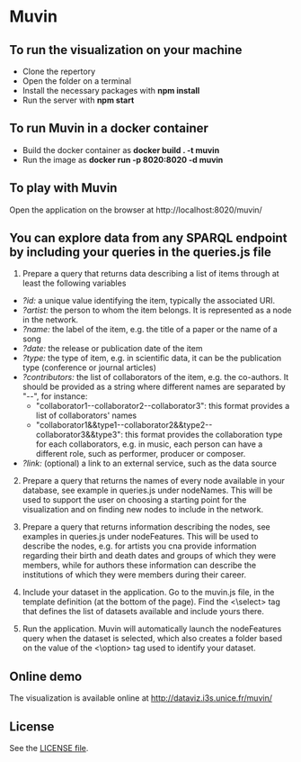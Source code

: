 # Muvin

## To run the visualization on your machine
 - Clone the repertory
 - Open the folder on a terminal
 - Install the necessary packages with **npm install**
 - Run the server with **npm start**

## To run Muvin in a docker container
 - Build the docker container as **docker build . -t muvin**
 - Run the image as **docker run -p 8020:8020 -d muvin**

## To play with Muvin 

Open the application on the browser at http://localhost:8020/muvin/

## You can explore data from any SPARQL endpoint by including your queries in the queries.js file
 1. Prepare a query that returns data describing a list of items through at least the following variables
  - *?id:* a unique value identifying the item, typically the associated URI.
  - *?artist:* the person to whom the item belongs. It is represented as a node in the network.
  - *?name:* the label of the item, e.g. the title of a paper or the name of a song
  - *?date:* the release or publication date of the item
  - *?type:* the type of item, e.g. in scientific data, it can be the publication type (conference or journal articles)
  - *?contributors:* the list of collaborators of the item, e.g. the co-authors. It should be provided as a string where different names are separated by "--", for instance:
    - "collaborator1--collaborator2--collaborator3": this format provides a list of collaborators' names
    - "collaborator1&&type1--collaborator2&&type2--collaborator3&&type3": this format provides the collaboration type for each collaborators, e.g. in music, each person can have a different role, such as performer, producer or composer.
  - *?link:* (optional) a link to an external service, such as the data source

 2. Prepare a query that returns the names of every node available in your database, see example in queries.js under nodeNames. This will be used to support the user on choosing a starting point for the visualization and on finding new nodes to include in the network.

 3. Prepare a query that returns information describing the nodes, see examples in queries.js under nodeFeatures. This will be used to describe the nodes, e.g. for artists you cna provide information regarding their birth and death dates and groups of which they were members, while for authors these information can describe the institutions of which they were members during their career.

 4. Include your dataset in the application. Go to the muvin.js file, in the template definition (at the bottom of the page). Find the <\select> tag that defines the list of datasets available and include yours there. 

 5. Run the application. Muvin will automatically launch the nodeFeatures query when the dataset is selected, which also creates a folder based on the value of the <\option> tag used to identify your dataset. 

 ## Online demo

 The visualization is available online at http://dataviz.i3s.unice.fr/muvin/

 ## License

 See the [LICENSE file](LICENSE).






